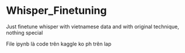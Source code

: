 # Whisper_Finetuning
Just finetune whisper with vietnamese data and with original technique, nothing special

File ipynb là code trên kaggle ko ph trên lap

